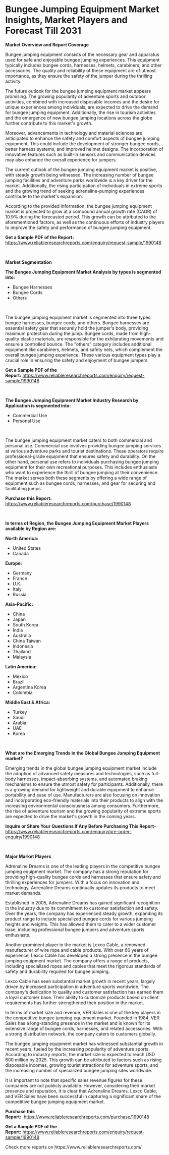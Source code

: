 <p><h1>Bungee Jumping Equipment Market Insights, Market Players and Forecast Till 2031</h1></p><p><strong>Market Overview and Report Coverage</strong></p>
<p><p>Bungee jumping equipment consists of the necessary gear and apparatus used for safe and enjoyable bungee jumping experiences. This equipment typically includes bungee cords, harnesses, helmets, carabiners, and other accessories. The quality and reliability of these equipment are of utmost importance, as they ensure the safety of the jumper during the thrilling activity.</p><p>The future outlook for the bungee jumping equipment market appears promising. The growing popularity of adventure sports and outdoor activities, combined with increased disposable incomes and the desire for unique experiences among individuals, are expected to drive the demand for bungee jumping equipment. Additionally, the rise in tourism activities and the emergence of new bungee jumping locations across the globe further contribute to this market's growth.</p><p>Moreover, advancements in technology and material sciences are anticipated to enhance the safety and comfort aspects of bungee jumping equipment. This could include the development of stronger bungee cords, better harness systems, and improved helmet designs. The incorporation of innovative features such as built-in sensors and communication devices may also enhance the overall experience for jumpers.</p><p>The current outlook of the bungee jumping equipment market is positive, with steady growth being witnessed. The increasing number of bungee jumping facilities and adventure parks worldwide is a key driver for the market. Additionally, the rising participation of individuals in extreme sports and the growing trend of seeking adrenaline-pumping experiences contribute to the market's expansion.</p><p>According to the provided information, the bungee jumping equipment market is projected to grow at a compound annual growth rate (CAGR) of 10.9% during the forecasted period. This growth can be attributed to the aforementioned factors, as well as the continuous efforts of industry players to improve the safety and performance of bungee jumping equipment.</p></p>
<p><strong>Get a Sample PDF of the Report:</strong> <a href="https://www.reliableresearchreports.com/enquiry/request-sample/1990148">https://www.reliableresearchreports.com/enquiry/request-sample/1990148</a></p>
<p>&nbsp;</p>
<p><strong>Market Segmentation</strong></p>
<p><strong>The Bungee Jumping Equipment Market Analysis by types is segmented into:</strong></p>
<p><ul><li>Bungee Harnesses</li><li>Bungee Cords</li><li>Others</li></ul></p>
<p>&nbsp;</p>
<p><p>The bungee jumping equipment market is segmented into three types: bungee harnesses, bungee cords, and others. Bungee harnesses are essential safety gear that securely hold the jumper's body, providing maximum protection during the jump. Bungee cords, made from high-quality elastic materials, are responsible for the exhilarating movements and ensure a controlled bounce. The "others" category includes additional equipment like carabiners, helmets, and safety nets, which complement the overall bungee jumping experience. These various equipment types play a crucial role in ensuring the safety and enjoyment of bungee jumpers.</p></p>
<p><strong>Get a Sample PDF of the Report:</strong>&nbsp;<a href="https://www.reliableresearchreports.com/enquiry/request-sample/1990148">https://www.reliableresearchreports.com/enquiry/request-sample/1990148</a></p>
<p>&nbsp;</p>
<p><strong>The Bungee Jumping Equipment Market Industry Research by Application is segmented into:</strong></p>
<p><ul><li>Commercial Use</li><li>Personal Use</li></ul></p>
<p>&nbsp;</p>
<p><p>The bungee jumping equipment market caters to both commercial and personal use. Commercial use involves providing bungee jumping services at various adventure parks and tourist destinations. These operators require professional-grade equipment that ensures safety and durability. On the other hand, personal use refers to individuals purchasing bungee jumping equipment for their own recreational purposes. This includes enthusiasts who want to experience the thrill of bungee jumping at their convenience. The market serves both these segments by offering a wide range of equipment such as bungee cords, harnesses, and gear for securing and facilitating jumps.</p></p>
<p><strong>Purchase this Report:</strong>&nbsp; <a href="https://www.reliableresearchreports.com/purchase/1990148">https://www.reliableresearchreports.com/purchase/1990148</a></p>
<p>&nbsp;</p>
<p><strong>In terms of Region, the Bungee Jumping Equipment Market Players available by Region are:</strong></p>
<p>
    <p> <strong> North America: </strong>
        <ul>
            <li>United States</li>
            <li>Canada</li>
        </ul>
        </p> 
    <p> <strong> Europe: </strong>
        <ul>
            <li>Germany</li>
            <li>France</li>
            <li>U.K.</li>
            <li>Italy</li>
            <li>Russia</li>
        </ul>
        </p> 
    <p> <strong> Asia-Pacific: </strong>
        <ul>
            <li>China</li>
            <li>Japan</li>
            <li>South Korea</li>
            <li>India</li>
            <li>Australia</li>
            <li>China Taiwan</li>
            <li>Indonesia</li>
            <li>Thailand</li>
            <li>Malaysia</li>
        </ul>
        </p> 
    <p> <strong> Latin America: </strong>
        <ul>
            <li>Mexico</li>
            <li>Brazil</li>
            <li>Argentina Korea</li>
            <li>Colombia</li>
        </ul>
        </p> 
    <p> <strong> Middle East & Africa: </strong>
        <ul>
            <li>Turkey</li>
            <li>Saudi</li>
            <li>Arabia</li>
            <li>UAE</li>
            <li>Korea</li>
        </ul>
    </p>
    </p>
<p>&nbsp;</p>
<p><strong>What are the Emerging Trends in the Global Bungee Jumping Equipment market?</strong></p>
<p><p>Emerging trends in the global bungee jumping equipment market include the adoption of advanced safety measures and technologies, such as full-body harnesses, impact-absorbing systems, and automated braking mechanisms to ensure the utmost safety for participants. Additionally, there is a growing demand for lightweight and durable equipment to enhance portability and ease of use. Manufacturers are also focusing on innovation and incorporating eco-friendly materials into their products to align with the increasing environmental consciousness among consumers. Furthermore, the rise of adventure tourism and the growing popularity of extreme sports are expected to drive the market's growth in the coming years.</p></p>
<p><strong>Inquire or Share Your Questions If Any Before Purchasing This Report</strong>- <a href="https://www.reliableresearchreports.com/enquiry/pre-order-enquiry/1990148">https://www.reliableresearchreports.com/enquiry/pre-order-enquiry/1990148</a></p>
<p>&nbsp;</p>
<p><strong>Major Market Players</strong></p>
<p><p>Adrenaline Dreams is one of the leading players in the competitive bungee jumping equipment market. The company has a strong reputation for providing high-quality bungee cords and harnesses that ensure safety and thrilling experiences for jumpers. With a focus on innovation and technology, Adrenaline Dreams continually updates its products to meet market demands.</p><p>Established in 2005, Adrenaline Dreams has gained significant recognition in the industry due to its commitment to customer satisfaction and safety. Over the years, the company has experienced steady growth, expanding its product range to include specialized bungee cords for various jumping heights and weights. This has allowed them to cater to a wider customer base, including professional bungee jumpers and adventure sports enthusiasts.</p><p>Another prominent player in the market is Lexco Cable, a renowned manufacturer of wire rope and cable products. With over 60 years of experience, Lexco Cable has developed a strong presence in the bungee jumping equipment market. The company offers a range of products, including specialized ropes and cables that meet the rigorous standards of safety and durability required for bungee jumping.</p><p>Lexco Cable has seen substantial market growth in recent years, largely driven by increased participation in adventure sports worldwide. The company's dedication to quality and customer satisfaction has earned them a loyal customer base. Their ability to customize products based on client requirements has further strengthened their position in the market.</p><p>In terms of market size and revenue, VER Sales is one of the key players in the competitive bungee jumping equipment market. Founded in 1984, VER Sales has a long-standing presence in the market and is known for its extensive range of bungee cords, harnesses, and related accessories. With a strong distribution network, the company caters to customers globally.</p><p>The bungee jumping equipment market has witnessed substantial growth in recent years, fueled by the increasing popularity of adventure sports. According to industry reports, the market size is expected to reach USD 600 million by 2025. This growth can be attributed to factors such as rising disposable incomes, growing tourist attractions for adventure sports, and the increasing number of specialized bungee jumping sites worldwide.</p><p>It is important to note that specific sales revenue figures for these companies are not publicly available. However, considering their market presence and reputation, it is clear that Adrenaline Dreams, Lexco Cable, and VER Sales have been successful in capturing a significant share of the competitive bungee jumping equipment market.</p></p>
<p><strong>Purchase this Report:</strong>&nbsp;&nbsp;<a href="https://www.reliableresearchreports.com/purchase/1990148">https://www.reliableresearchreports.com/purchase/1990148</a></p>
<p></p>
<p><strong>Get a Sample PDF of the Report:</strong>&nbsp;<a href="https://www.reliableresearchreports.com/enquiry/request-sample/1990148">https://www.reliableresearchreports.com/enquiry/request-sample/1990148</a></p>
<p>Check more reports on https://www.reliableresearchreports.com/</p>